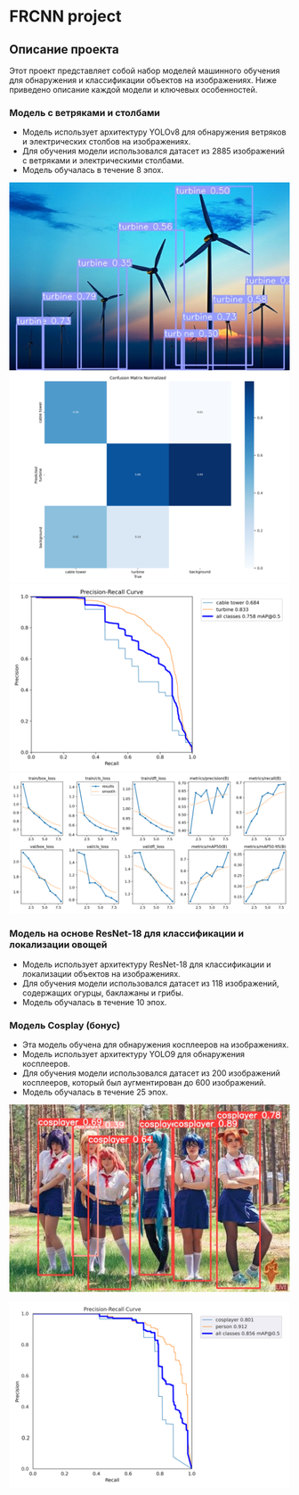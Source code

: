 # FRCNN project

## Описание проекта

Этот проект представляет собой набор моделей машинного обучения для обнаружения и классификации объектов на изображениях. Ниже приведено описание каждой модели и ключевых особенностей.

### Модель с ветряками и столбами

- Модель использует архитектуру YOLOv8 для обнаружения ветряков и электрических столбов на изображениях.
- Для обучения модели использовался датасет из 2885 изображений с ветряками и электрическими столбами.
- Модель обучалась в течение 8 эпох.

![Примеры изображений с обнаруженными ветряками](images/yolo_results/img2.jpg)
![Нормализованная матрица ошибок](images/yolo_results/confusion_matrix_normalized.png)
![Precision-Recall график](images/yolo_results/PR_curve.png)
![График результатов](images/yolo_results/results.png)


### Модель на основе ResNet-18 для классификации и локализации овощей

- Модель использует архитектуру ResNet-18 для классификации и локализации объектов на изображениях.
- Для обучения модели использовался датасет из 118 изображений, содержащих огурцы, баклажаны и грибы.
- Модель обучалась в течение 10 эпох.

### Модель Cosplay (бонус)

- Эта модель обучена для обнаружения косплееров на изображениях.
- Модель использует архитектуру YOLO9 для обнаружения косплееров.
- Для обучения модели использовался датасет из 200 изображений косплееров, который был аугментирован до 600 изображений.
- Модель обучалась в течение 25 эпох.

![Примеры изображений с обнаруженными косплеерами](images/exp4/img2.jpg)

![Precision-Recall график](images/exp4/PR_curve.png)